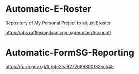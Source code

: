 # Automatic-E-Roster
Repository of My Personal Project to adjust Eroster


https://abs.rafflesmedical.com.sg/eroster/Account/

# Automatic-FormSG-Reporting

https://form.gov.sg/#!/5fe2ea9272689300133ec545
